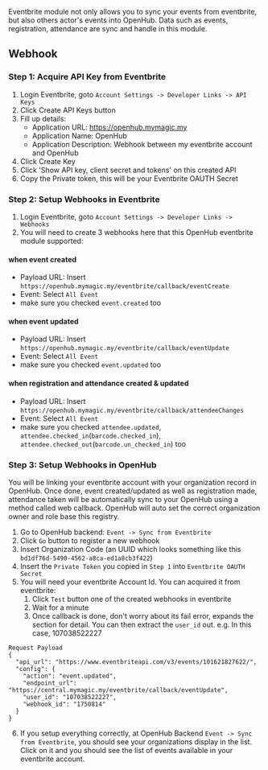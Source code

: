 Eventbrite module not only allows you to sync your events from eventbrite, but also others actor's events into OpenHub. Data such as events, registration, attendance are sync and handle in this module.

## Webhook
### Step 1: Acquire API Key from Eventbrite
1. Login Eventbrite, goto `Account Settings -> Developer Links -> API Keys`
2. Click Create API Keys button
3. Fill up details:
   * Application URL: https://openhub.mymagic.my
   * Application Name: OpenHub
   * Application Description: Webhook between my eventbrite account and OpenHub
4. Click Create Key
5. Click 'Show API key, client secret and tokens' on this created API
6. Copy the Private token, this will be your Eventbrite OAUTH Secret

### Step 2: Setup Webhooks in Eventbrite
1. Login Eventbrite, goto `Account Settings -> Developer Links -> Webhooks`
2. You will need to create 3 webhooks here that this OpenHub eventbrite module supported:

#### when event created
* Payload URL: Insert `https://openhub.mymagic.my/eventbrite/callback/eventCreate`
* Event: Select `All Event`
* make sure you checked `event.created` too

#### when event updated
* Payload URL: Insert `https://openhub.mymagic.my/eventbrite/callback/eventUpdate`
* Event: Select `All Event`
* make sure you checked `event.updated` too

#### when registration and attendance created & updated
* Payload URL: Insert `https://openhub.mymagic.my/eventbrite/callback/attendeeChanges`
* Event: Select `All Event`
* make sure you checked `attendee.updated`, `attendee.checked_in`(`barcode.checked_in`), `attendee.checked_out`(`barcode.un_checked_in`) too

### Step 3: Setup Webhooks in OpenHub
You will be linking your eventbrite account with your organization record in OpenHub. Once done, event created/updated as well as registration made, attendance taken will be automatically sync to your OpenHub using a method called web callback. OpenHub will auto set the correct organization owner and role base this registry.

1. Go to OpenHub backend: `Event -> Sync from Eventbrite`
2. Click `Go` button to register a new webhook
3. Insert Organization Code (an UUID which looks something like this `bd1df76d-5490-4562-a8ca-ed1a8cb3f422`)
4. Insert the `Private Token` you copied in `Step 1` into `Eventbrite OAUTH Secret`
5. You will need your eventbrite Account Id. You can acquired it from eventbrite: 
   1. Click `Test` button one of the created webhooks in eventbrite
   2. Wait for a minute
   3. Once callback is done, don't worry about its fail error, expands the section for detail. You can then extract the `user_id` out. e.g. In this case, 107038522227
```
Request Payload
{
  "api_url": "https://www.eventbriteapi.com/v3/events/101621827622/",
  "config": {
    "action": "event.updated",
    "endpoint_url": "https://central.mymagic.my/eventbrite/callback/eventUpdate",
    "user_id": "107038522227",
    "webhook_id": "1750814"
  }
} 
```
6. If you setup everything correctly, at OpenHub Backend `Event -> Sync from Eventbrite`, you should see your organizations display in the list. Click on it and you should see the list of events available in your eventbrite account.